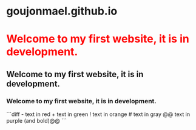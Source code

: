 # goujonmael.github.io
<h1 style="color:red">Welcome to my first website, it is in development.</h1>
<h2>Welcome to my first website, it is in development.</h1>
<h3>Welcome to my first website, it is in development.</h1>
```diff
- text in red
+ text in green
! text in orange
# text in gray
@@ text in purple (and bold)@@
```
